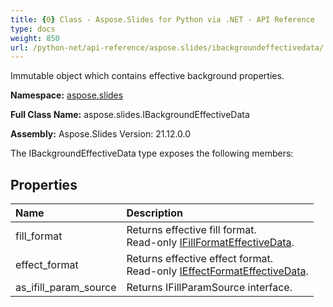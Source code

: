 ```yaml
---
title: {0} Class - Aspose.Slides for Python via .NET - API Reference
type: docs
weight: 850
url: /python-net/api-reference/aspose.slides/ibackgroundeffectivedata/
---
```


Immutable object which contains effective background properties.

**Namespace:** [aspose.slides](/python-net/api-reference/aspose.slides/)

**Full Class Name:** aspose.slides.IBackgroundEffectiveData

**Assembly:**  Aspose.Slides Version: 21.12.0.0

The IBackgroundEffectiveData type exposes the following members:
## **Properties**
|**Name**|**Description**|
| :- | :- |
|fill_format|Returns effective fill format.<br/>            Read-only [IFillFormatEffectiveData](/python-net/api-reference/aspose.slides/ifillformateffectivedata/).|
|effect_format|Returns effective effect format.<br/>            Read-only [IEffectFormatEffectiveData](/python-net/api-reference/aspose.slides/ieffectformateffectivedata/).|
|as_ifill_param_source|Returns IFillParamSource interface.|
